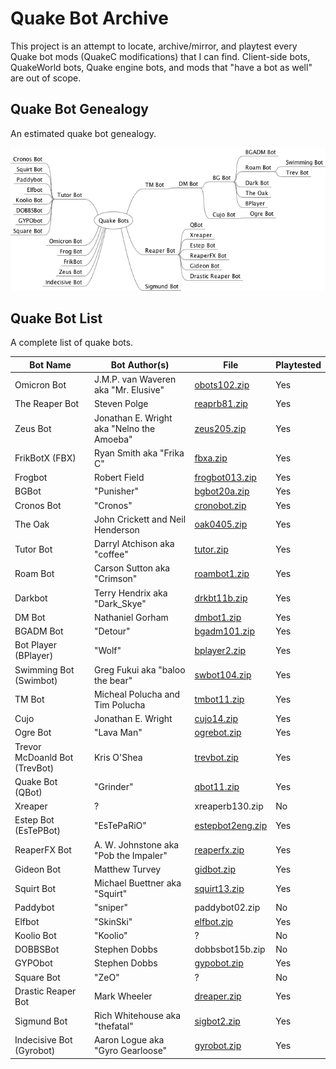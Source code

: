 # Quake Bot Archive

This project is an attempt to locate, archive/mirror, and playtest every Quake bot mods (QuakeC modifications) that I can find. Client-side bots, QuakeWorld bots, Quake engine bots, and mods that "have a bot as well" are out of scope.

## Quake Bot Genealogy

An estimated quake bot genealogy.

![Quake Bot Genealogy](mindmap/QuakeBots.png)


## Quake Bot List

A complete list of quake bots.

Bot Name | Bot Author(s) | File | Playtested
--- | --- | --- | ---
Omicron Bot | J.M.P. van Waveren aka "Mr. Elusive" | [obots102.zip](bin/obots102.zip) | Yes
The Reaper Bot | Steven Polge | [reaprb81.zip](bin/reaprb81.zip) | Yes
Zeus Bot | Jonathan E. Wright aka "Nelno the Amoeba" | [zeus205.zip](bin/zeus205.zip) | Yes
FrikBotX (FBX) | Ryan Smith aka "Frika C" | [fbxa.zip](bin/fbxa.zip) | Yes
Frogbot | Robert Field | [frogbot013.zip](bin/frogbot013.zip) | Yes
BGBot | "Punisher" | [bgbot20a.zip](bin/bgbot20a.zip) | Yes
Cronos Bot | "Cronos" | [cronobot.zip](bin/cronobot.zip) | Yes
The Oak | John Crickett and Neil Henderson | [oak0405.zip](bin/oak0405.zip) | Yes
Tutor Bot | Darryl Atchison aka "coffee" | [tutor.zip](bin/tutor.zip) | Yes
Roam Bot | Carson Sutton aka "Crimson" | [roambot1.zip](bin/roambot1.zip) | Yes
Darkbot | Terry Hendrix aka "Dark_Skye" | [drkbt11b.zip](bin/drkbt11b.zip) | Yes
DM Bot | Nathaniel Gorham | [dmbot1.zip](bin/dmbot1.zip) | Yes
BGADM Bot | "Detour" | [bgadm101.zip](bin/bgadm101.zip) | Yes
Bot Player (BPlayer) | "Wolf" | [bplayer2.zip](bin/bplayer2.zip) | Yes
Swimming Bot (Swimbot) | Greg Fukui aka "baloo the bear" | [swbot104.zip](bin/swbot104.zip) | Yes
TM Bot | Micheal Polucha and Tim Polucha | [tmbot11.zip](bin/tmbot11.zip) | Yes
Cujo | Jonathan E. Wright | [cujo14.zip](bin/cujo14.zip) | Yes
Ogre Bot | "Lava Man" | [ogrebot.zip](bin/ogrebot.zip) | Yes |
Trevor McDoanld Bot (TrevBot) | Kris O'Shea | [trevbot.zip](bin/trevbot.zip) | Yes
Quake Bot (QBot) | "Grinder" | [qbot11.zip](bin/qbot11.zip) | Yes
Xreaper | ? | xreaperb130.zip | No
Estep Bot (EsTePBot) | "EsTePaRiO" | [estepbot2eng.zip](bin/estepbot2eng.zip) | Yes
ReaperFX Bot | A. W. Johnstone aka "Pob the Impaler" | [reaperfx.zip](bin/reaperfx.zip) | Yes
Gideon Bot | Matthew Turvey | [gidbot.zip](bin/gidbot.zip) | Yes
Squirt Bot | Michael Buettner aka "Squirt" | [squirt13.zip](bin/squirt13.zip) | Yes
Paddybot | "sniper" | paddybot02.zip | No
Elfbot | "SkinSki" | [elfbot.zip](bin/elfbot.zip) | Yes
Koolio Bot | "Koolio" | ? | No
DOBBSBot | Stephen Dobbs | dobbsbot15b.zip | No
GYPObot | Stephen Dobbs | [gypobot.zip](bin/gypobot.zip) | Yes
Square Bot | "ZeO" | ? | No
Drastic Reaper Bot | Mark Wheeler | [dreaper.zip](bin/dreaper.zip) | Yes
Sigmund Bot | Rich Whitehouse aka "thefatal" | [sigbot2.zip](bin/sigbot2.zip) | Yes
Indecisive Bot (Gyrobot) | Aaron Logue aka "Gyro Gearloose" | [gyrobot.zip](bin/) | Yes



